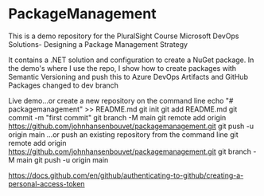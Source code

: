 # PackageManagement
This is a demo repository for the PluralSight Course Microsoft DevOps Solutions- Designing a Package Management Strategy

It contains a .NET solution and configuration to create a NuGet package.
In the demo's where I use the repo, I show how to create packages with Semantic Versioning and push this to Azure DevOps Artifacts and GitHub Packages
changed to dev branch

Live demo…or create a new repository on the command line
echo "# packagemanagement" >> README.md
git init
git add README.md
git commit -m "first commit"
git branch -M main
git remote add origin https://github.com/johnhansenbouvet/packagemanagement.git
git push -u origin main
…or push an existing repository from the command line
git remote add origin https://github.com/johnhansenbouvet/packagemanagement.git
git branch -M main
git push -u origin main


https://docs.github.com/en/github/authenticating-to-github/creating-a-personal-access-token